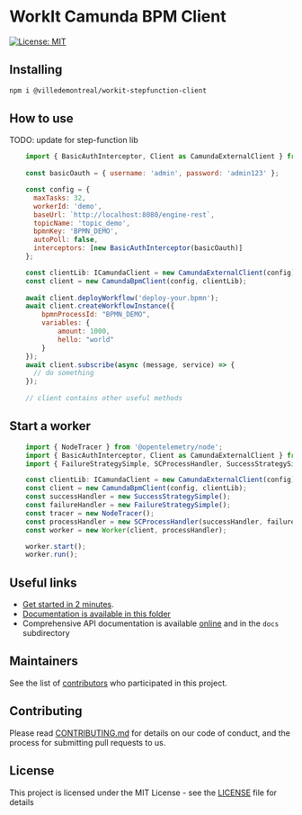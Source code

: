 # WorkIt Camunda BPM Client

[![License: MIT](https://img.shields.io/badge/License-MIT-blue.svg)](LICENSE)

## Installing

```bash
npm i @villedemontreal/workit-stepfunction-client
```

## How to use 

TODO: update for step-function lib

```js
    import { BasicAuthInterceptor, Client as CamundaExternalClient } from 'camunda-external-task-client-js';
    
    const basicOauth = { username: 'admin', password: 'admin123' };

    const config = {
      maxTasks: 32,
      workerId: 'demo',
      baseUrl: `http://localhost:8080/engine-rest`,
      topicName: 'topic_demo',
      bpmnKey: 'BPMN_DEMO',
      autoPoll: false,
      interceptors: [new BasicAuthInterceptor(basicOauth)]
    };

    const clientLib: ICamundaClient = new CamundaExternalClient(config);
    const client = new CamundaBpmClient(config, clientLib);
    
    await client.deployWorkflow('deploy-your.bpmn');
    await client.createWorkflowInstance({
        bpmnProcessId: "BPMN_DEMO",
        variables: {
            amount: 1000,
            hello: "world"
        }
    });
    await client.subscribe(async (message, service) => {
      // do something
    });
    
    // client contains other useful methods
```

## Start a worker

```js
    import { NodeTracer } from '@opentelemetry/node';
    import { BasicAuthInterceptor, Client as CamundaExternalClient } from 'camunda-external-task-client-js';
    import { FailureStrategySimple, SCProcessHandler, SuccessStrategySimple, Worker } from '@villedemontreal/workit-core';

    const clientLib: ICamundaClient = new CamundaExternalClient(config);
    const client = new CamundaBpmClient(config, clientLib);
    const successHandler = new SuccessStrategySimple();
    const failureHandler = new FailureStrategySimple();
    const tracer = new NodeTracer();
    const processHandler = new SCProcessHandler(successHandler, failureHandler, tracer);
    const worker = new Worker(client, processHandler);

    worker.start();
    worker.run();
```

## Useful links
-   [Get started in 2 minutes](https://github.com/VilledeMontreal/workit/blob/master/packages/workit/.docs/WORKER.md).
-   [Documentation is available in this folder](https://github.com/VilledeMontreal/workit/tree/master/packages/workit/.docs)
-   Comprehensive API documentation is available [online](https://villedemontreal.github.io/workit/) and in the `docs` subdirectory

## Maintainers

See the list of [contributors](CONTRIBUTORS.md) who participated in this project.

## Contributing

Please read [CONTRIBUTING.md](CONTRIBUTING.md) for details on our code of conduct, and the process for submitting pull requests to us.

## License

This project is licensed under the MIT License - see the [LICENSE](LICENSE) file for details
